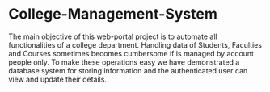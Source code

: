 # College-Management-System

The main objective of this web-portal project is to automate all functionalities of a college department. Handling data of Students, Faculties and Courses sometimes becomes cumbersome if is managed by account people only. To make these operations easy we have demonstrated a database system for storing information and the authenticated user can view and update their details.

